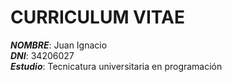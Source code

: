 # CURRICULUM VITAE

***NOMBRE***: Juan Ignacio  
***DNI***: 34206027  
***Estudio***: Tecnicatura universitaria en programación  